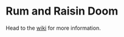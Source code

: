 # Rum and Raisin Doom

Head to the [wiki](https://github.com/GooberMan/rum-and-raisin-doom/wiki) for more information.
